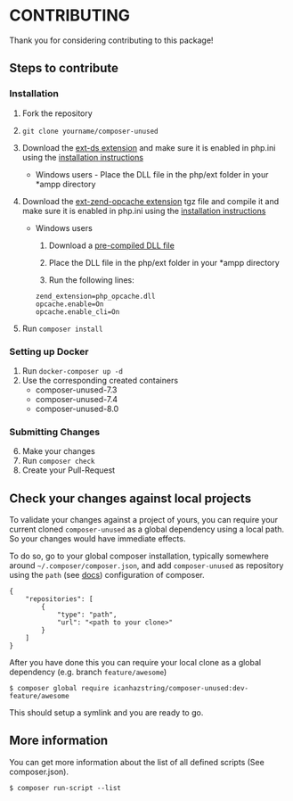 # CONTRIBUTING

Thank you for considering contributing to this package!

## Steps to contribute

### Installation

1. Fork the repository
2. `git clone yourname/composer-unused`
3. Download the [ext-ds extension](https://pecl.php.net/package/ds/) and make sure it is enabled in php.ini using the [installation instructions](https://github.com/php-ds/ext-ds)
    
   - Windows users - Place the DLL file in the php/ext folder in your *ampp directory

4. Download the [ext-zend-opcache extension](https://pecl.php.net/package/ZendOpcache) tgz file and compile it and make sure it is enabled in php.ini using the [installation instructions](https://github.com/zendtech/ZendOptimizerPlus)
    
    - Windows users

        1. Download a [pre-compiled DLL file](https://windows.php.net/downloads/pecl/releases/opcache/) 

        2. Place the DLL file in the php/ext folder in your *ampp directory
        
        3. Run the following lines:
        ```
        zend_extension=php_opcache.dll
        opcache.enable=On
        opcache.enable_cli=On
        ```
5. Run `composer install`

### Setting up Docker

1. Run `docker-composer up -d`
2. Use the corresponding created containers
    - composer-unused-7.3
    - composer-unused-7.4
    - composer-unused-8.0

### Submitting Changes

6. Make your changes
7. Run `composer check`
8. Create your Pull-Request

## Check your changes against local projects

To validate your changes against a project of yours, you can require your current cloned `composer-unused`
as a global dependency using a local path. So your changes would have immediate effects.

To do so, go to your global composer installation, typically somewhere around `~/.composer/composer.json`, and add
`composer-unused` as repository using the `path` (see [docs](https://getcomposer.org/doc/05-repositories.md#path)) 
configuration of composer.

    {
        "repositories": [
            {
                "type": "path",
                "url": "<path to your clone>"
            }
        ]
    }
    
After you have done this you can require your local clone as a global dependency (e.g. branch `feature/awesome`)

    $ composer global require icanhazstring/composer-unused:dev-feature/awesome
    
This should setup a symlink and you are ready to go. 

## More information

You can get more information about the list of all defined scripts (See composer.json).

    $ composer run-script --list
